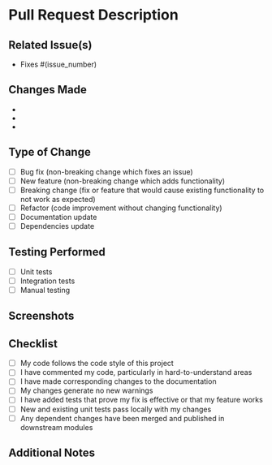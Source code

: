 # Pull Request Description

## Related Issue(s)
<!-- Please link the issue(s) this PR addresses -->
- Fixes #(issue_number)

## Changes Made
<!-- Provide a summary of the changes you've made -->
-
-
-

## Type of Change
<!-- Mark with an 'x' all that apply -->
- [ ] Bug fix (non-breaking change which fixes an issue)
- [ ] New feature (non-breaking change which adds functionality)
- [ ] Breaking change (fix or feature that would cause existing functionality to not work as expected)
- [ ] Refactor (code improvement without changing functionality)
- [ ] Documentation update
- [ ] Dependencies update

## Testing Performed
<!-- Describe the tests you ran to verify your changes -->
- [ ] Unit tests
- [ ] Integration tests
- [ ] Manual testing

## Screenshots
<!-- If applicable, add screenshots to help explain your changes -->

## Checklist
<!-- Mark with an 'x' all that apply -->
- [ ] My code follows the code style of this project
- [ ] I have commented my code, particularly in hard-to-understand areas
- [ ] I have made corresponding changes to the documentation
- [ ] My changes generate no new warnings
- [ ] I have added tests that prove my fix is effective or that my feature works
- [ ] New and existing unit tests pass locally with my changes
- [ ] Any dependent changes have been merged and published in downstream modules

## Additional Notes
<!-- Add any other information about the PR here -->
